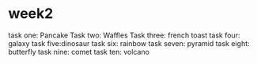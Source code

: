 # week2
task one: Pancake
Task two: Waffles
Task three: french toast
task four: galaxy
task five:dinosaur
task six: rainbow
task seven: pyramid
task eight: butterfly
task nine: comet
task ten: volcano